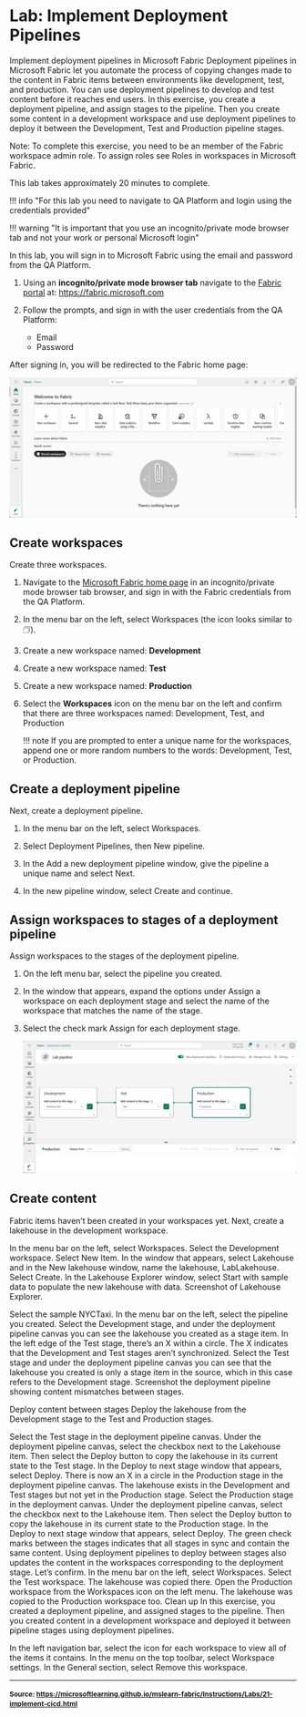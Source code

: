 # Lab: Implement Deployment Pipelines

Implement deployment pipelines in Microsoft Fabric
Deployment pipelines in Microsoft Fabric let you automate the process of copying changes made to the content in Fabric items between environments like development, test, and production. You can use deployment pipelines to develop and test content before it reaches end users. In this exercise, you create a deployment pipeline, and assign stages to the pipeline. Then you create some content in a development workspace and use deployment pipelines to deploy it between the Development, Test and Production pipeline stages.

Note: To complete this exercise, you need to be an member of the Fabric workspace admin role. To assign roles see Roles in workspaces in Microsoft Fabric.

This lab takes approximately 20 minutes to complete.

!!! info "For this lab you need to navigate to QA Platform and login using the credentials provided"

!!! warning "It is important that you use an incognito/private mode browser tab and not your work or personal Microsoft login"

In this lab, you will sign in to Microsoft Fabric using the email and password from the QA Platform.

1. Using an **incognito/private mode browser tab** navigate to the [Fabric portal](https://app.fabric.microsoft.com/) at: https://fabric.microsoft.com

2. Follow the prompts, and sign in with the user credentials from the QA Platform:
    - Email
    - Password

After signing in, you will be redirected to the Fabric home page:

![Fabric home page](../img/qa-fabric-home.png)

## Create workspaces

Create three workspaces.

1. Navigate to the [Microsoft Fabric home page](https://app.fabric.microsoft.com/home?experience=fabric) in an incognito/private mode browser tab browser, and sign in with the Fabric credentials from the QA Platform.

2. In the menu bar on the left, select Workspaces (the icon looks similar to 🗇).

3. Create a new workspace named: **Development**

4. Create a new workspace named: **Test**

5. Create a new workspace named: **Production**

6. Select the **Workspaces** icon on the menu bar on the left and confirm that there are three workspaces named: Development, Test, and Production

    !!! note
        If you are prompted to enter a unique name for the workspaces, append one or more random numbers to the words: Development, Test, or Production.

## Create a deployment pipeline

Next, create a deployment pipeline.

1. In the menu bar on the left, select Workspaces.

2. Select Deployment Pipelines, then New pipeline.

3. In the Add a new deployment pipeline window, give the pipeline a unique name and select Next.

4. In the new pipeline window, select Create and continue.

## Assign workspaces to stages of a deployment pipeline

Assign workspaces to the stages of the deployment pipeline.

1. On the left menu bar, select the pipeline you created.

2. In the window that appears, expand the options under Assign a workspace on each deployment stage and select the name of the workspace that matches the name of the stage.

3. Select the check mark Assign for each deployment stage.

    ![Screenshot of deployment pipeline.](../img/21-deployment-pipeline.png)

## Create content

Fabric items haven’t been created in your workspaces yet. Next, create a lakehouse in the development workspace.

In the menu bar on the left, select Workspaces.
Select the Development workspace.
Select New Item.
In the window that appears, select Lakehouse and in the New lakehouse window, name the lakehouse, LabLakehouse.
Select Create.
In the Lakehouse Explorer window, select Start with sample data to populate the new lakehouse with data.
Screenshot of Lakehouse Explorer.

Select the sample NYCTaxi.
In the menu bar on the left, select the pipeline you created.
Select the Development stage, and under the deployment pipeline canvas you can see the lakehouse you created as a stage item. In the left edge of the Test stage, there’s an X within a circle. The X indicates that the Development and Test stages aren’t synchronized.
Select the Test stage and under the deployment pipeline canvas you can see that the lakehouse you created is only a stage item in the source, which in this case refers to the Development stage.
Screenshot the deployment pipeline showing content mismatches between stages.

Deploy content between stages
Deploy the lakehouse from the Development stage to the Test and Production stages.

Select the Test stage in the deployment pipeline canvas.
Under the deployment pipeline canvas, select the checkbox next to the Lakehouse item. Then select the Deploy button to copy the lakehouse in its current state to the Test stage.
In the Deploy to next stage window that appears, select Deploy. There is now an X in a circle in the Production stage in the deployment pipeline canvas. The lakehouse exists in the Development and Test stages but not yet in the Production stage.
Select the Production stage in the deployment canvas.
Under the deployment pipeline canvas, select the checkbox next to the Lakehouse item. Then select the Deploy button to copy the lakehouse in its current state to the Production stage.
In the Deploy to next stage window that appears, select Deploy. The green check marks between the stages indicates that all stages in sync and contain the same content.
Using deployment pipelines to deploy between stages also updates the content in the workspaces corresponding to the deployment stage. Let’s confirm.
In the menu bar on the left, select Workspaces.
Select the Test workspace. The lakehouse was copied there.
Open the Production workspace from the Workspaces icon on the left menu. The lakehouse was copied to the Production workspace too.
Clean up
In this exercise, you created a deployment pipeline, and assigned stages to the pipeline. Then you created content in a development workspace and deployed it between pipeline stages using deployment pipelines.

In the left navigation bar, select the icon for each workspace to view all of the items it contains.
In the menu on the top toolbar, select Workspace settings.
In the General section, select Remove this workspace.

---
<small><b>Source:
https://microsoftlearning.github.io/mslearn-fabric/Instructions/Labs/21-implement-cicd.html
</b></small>
